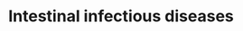 ---
authors:
- ReactomeTeam
description: Gastroenteritis, also known as infectious diarrhea, is an inflammatory
  disease of the stomach and small intestine caused by infections by viruses, bacteria,
  parasites and fungi. Signs and symptoms include diarrhea, vomiting, abdominal pain,
  fever, lack of energy, and dehydration. Gastroenteritis is usually an acute and
  self-limiting disease that does not require medication but the preferred method
  of treatment is oral rehydration therapy. Enterotoxigenic Escherichia coli (ETEC)
  is one of the leading bacterial causes of gastroenteritis worldwide (Kopic & Geibel
  2010, Gonzales-Siles & Sjoling 2016).  View original pathway at [http://www.reactome.org/PathwayBrowser/#DIAGRAM=8942233
  Reactome].
last-edited: 2021-01-25
organisms:
- Homo sapiens
redirect_from:
- /index.php/Pathway:WP4103
- /instance/WP4103
revision: null
schema-jsonld:
- '@context': https://schema.org/
  '@id': https://wikipathways.github.io/pathways/WP4103.html
  '@type': Dataset
  creator:
    '@type': Organization
    name: WikiPathways
  description: Gastroenteritis, also known as infectious diarrhea, is an inflammatory
    disease of the stomach and small intestine caused by infections by viruses, bacteria,
    parasites and fungi. Signs and symptoms include diarrhea, vomiting, abdominal
    pain, fever, lack of energy, and dehydration. Gastroenteritis is usually an acute
    and self-limiting disease that does not require medication but the preferred method
    of treatment is oral rehydration therapy. Enterotoxigenic Escherichia coli (ETEC)
    is one of the leading bacterial causes of gastroenteritis worldwide (Kopic & Geibel
    2010, Gonzales-Siles & Sjoling 2016).  View original pathway at [http://www.reactome.org/PathwayBrowser/#DIAGRAM=8942233
    Reactome].
  keywords:
  - 'GUCY2C '
  - GUCY2C trimer
  - GUCY2C trimer:sta1
  - PDZD3
  - sta1
  - 'sta1 '
  license: CC0
  name: Intestinal infectious diseases
seo: CreativeWork
title: Intestinal infectious diseases
wpid: WP4103
---